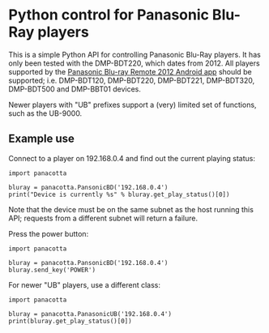 Python control for Panasonic Blu-Ray players
============================================

This is a simple Python API for controlling Panasonic Blu-Ray players. It has only been tested with the DMP-BDT220, which dates from 2012. All players supported by the [Panasonic Blu-ray Remote 2012 Android app](https://play.google.com/store/apps/details?id=com.panasonic.avc.diga.blurayremote2012) should be supported; i.e. DMP-BDT120, DMP-BDT220, DMP-BDT221, DMP-BDT320, DMP-BDT500 and DMP-BBT01 devices.

Newer players with "UB" prefixes support a (very) limited set of functions, such as the UB-9000.

Example use
-----------

Connect to a player on 192.168.0.4 and find out the current playing status:

```
import panacotta

bluray = panacotta.PansonicBD('192.168.0.4')
print("Device is currently %s" % bluray.get_play_status()[0])
```

Note that the device must be on the same subnet as the host running this API; requests from a different subnet will return a failure.

Press the power button:

```
import panacotta

bluray = panacotta.PansonicBD('192.168.0.4')
bluray.send_key('POWER')
```

For newer "UB" players, use a different class:

```
import panacotta

bluray = panacotta.PanasonicUB('192.168.0.4')
print(bluray.get_play_status()[0])
```
